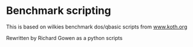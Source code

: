 # Benchmark scripting

This is based on wilkies benchmark dos/qbasic scripts from www.koth.org

Rewritten by Richard Gowen as a python scripts

